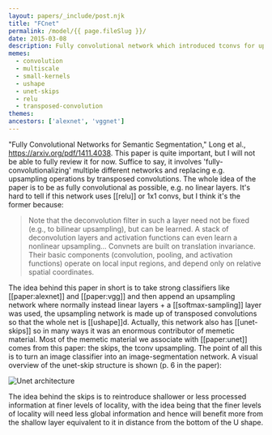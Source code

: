```yaml
---
layout: papers/_include/post.njk
title: "FCnet"
permalink: /model/{{ page.fileSlug }}/
date: 2015-03-08
description: Fully convolutional network which introduced tconvs for upsampling a la unets 
memes:
  - convolution
  - multiscale
  - small-kernels
  - ushape
  - unet-skips
  - relu
  - transposed-convolution
themes:
ancestors: ['alexnet', 'vggnet']
---
```


"Fully Convolutional Networks for Semantic Segmentation," Long et al., https://arxiv.org/pdf/1411.4038. This paper is quite important, but I will not be able to fully review it for now. Suffice to say, it involves 'fully-convolutionalizing' multiple different networks and replacing e.g. upsampling operations by transposed convolutions. The whole idea of the paper is to be as fully convolutional as possible, e.g. no linear layers. It's hard to tell if this network uses [[relu]] or 1x1 convs, but I think it's the former because:

>Note that the deconvolution filter in such a layer need not be fixed (e.g., to bilinear upsampling), but can be learned. A stack of deconvolution layers and activation functions can even learn a nonlinear upsampling...
>Convnets are built on translation invariance. Their basic components (convolution, pooling, and activation functions) operate on local input regions, and depend only on relative spatial coordinates.

The idea behind this paper in short is to take strong classifiers like [[paper:alexnet]] and [[paper:vgg]] and then append an upsampling network where normally instead linear layers + a [[softmax-sampling]] layer was used, the upsampling network is made up of transposed convolutions so that the whole net is [[ushape]]d. Actually, this network also has [[unet-skips]] so in many ways it was an enormous contributor of memetic material. Most of the memetic material we associate with [[paper:unet]] comes from this paper: the skips, the tconv upsampling. The point of all this is to turn an image classifier into an image-segmentation network. A visual overview of the unet-skip structure is shown (p. 6 in the paper):

![Unet architecture](/images/fcn-architecture.png)

The idea behind the skips is to reintroduce shallower or less processed information at finer levels of locality, with the idea being that the finer levels of locality will need less global information and hence will benefit more from the shallow layer equivalent to it in distance from the bottom of the U shape. 
